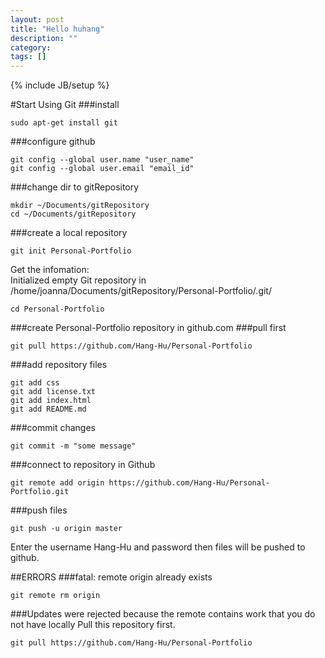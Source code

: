 ```yaml
---
layout: post
title: "Hello huhang"
description: ""
category: 
tags: []
---
```

{% include JB/setup %}

#Start Using Git
###install
```
sudo apt-get install git
```
###configure github
```
git config --global user.name "user_name"
git config --global user.email "email_id"
```
###change dir to gitRepository
```
mkdir ~/Documents/gitRepository
cd ~/Documents/gitRepository
```
###create a local repository
```
git init Personal-Portfolio
```
Get the infomation:  
Initialized empty Git repository in /home/joanna/Documents/gitRepository/Personal-Portfolio/.git/
```
cd Personal-Portfolio
```
###create Personal-Portfolio repository in github.com
###pull first
```
git pull https://github.com/Hang-Hu/Personal-Portfolio
```
###add repository files
```
git add css
git add license.txt
git add index.html
git add README.md
```
###commit changes
```
git commit -m "some message"
```
###connect to repository in Github
```
git remote add origin https://github.com/Hang-Hu/Personal-Portfolio.git
```
###push files
```
git push -u origin master
```
Enter the username Hang-Hu and password then files will be pushed to github.

##ERRORS
###fatal: remote origin already exists
```
git remote rm origin
```
###Updates were rejected because the remote contains work that you do not have locally
Pull this repository first.
```
git pull https://github.com/Hang-Hu/Personal-Portfolio
```
